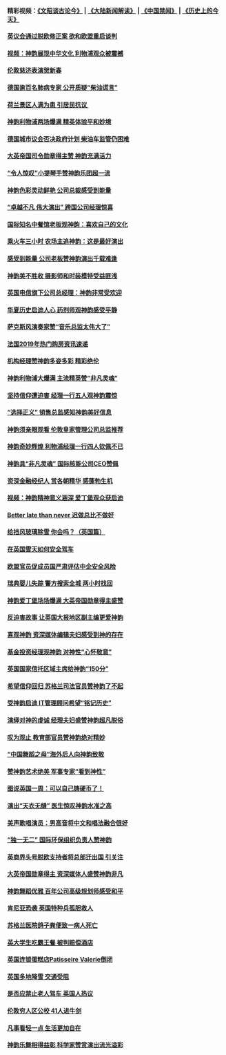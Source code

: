 #### 精彩视频：[《文昭谈古论今》](https://github.com/gfw-breaker/wenzhao/blob/master/README.md?t=01300930) | [《大陆新闻解读》](https://github.com/gfw-breaker/ntdtv-comedy/blob/master/README.md?t=01300930) | [《中国禁闻》](https://github.com/gfw-breaker/ntdtv-news/blob/master/README.md?t=01300930) | [《历史上的今天》](https://github.com/gfw-breaker/today-in-history/blob/master/README.md?t=01300930) 

#### [英议会通过脱欧修正案 欲和欧盟重启谈判](../pages/nsc974/n11011622.md?t=01300930) 

#### [视频：神韵展现中华文化 利物浦观众被震撼](../pages/nsc974/n11011005.md?t=01300930) 

#### [伦敦慈济表演贺新春](../pages/nsc974/n11011139.md?t=01300930) 

#### [德国逾百名肺病专家 公开质疑“柴油谎言”](../pages/nsc974/n11010325.md?t=01300930) 

#### [荷兰景区人满为患 引居民抗议 ](../pages/nsc974/n11010747.md?t=01300930) 

#### [神韵利物浦两场爆满 精英体验平和妙境](../pages/nsc974/n11010417.md?t=01300930) 

#### [德国城市议会否决政府计划 柴油车监管仍困难](../pages/nsc974/n11010716.md?t=01300930) 

#### [大英帝国司令勋章得主赞 神韵充满活力](../pages/nsc974/n11009434.md?t=01300930) 

#### [“令人惊叹”小提琴手赞神韵乐团超一流](../pages/nsc974/n11009535.md?t=01300930) 

#### [神韵色彩灵动鲜艳 公司总裁感受到能量](../pages/nsc974/n11009391.md?t=01300930) 

#### [“卓越不凡 伟大演出” 跨国公司经理惊喜](../pages/nsc974/n11009359.md?t=01300930) 

#### [国际知名中餐馆老板观神韵：喜欢自己的文化](../pages/nsc974/n11009314.md?t=01300930) 

#### [乘火车三小时 农场主追神韵：这是最好演出](../pages/nsc974/n11009299.md?t=01300930) 

#### [感受到能量 公司老板赞神韵演出千载难逢](../pages/nsc974/n11009226.md?t=01300930) 

#### [神韵美不胜收 摄影师和时装模特受益匪浅](../pages/nsc974/n11009171.md?t=01300930) 

#### [英国电信旗下公司总经理：神韵非常受欢迎](../pages/nsc974/n11008992.md?t=01300930) 

#### [华夏历史启迪人心 药剂师观神韵感受平静](../pages/nsc974/n11007232.md?t=01300930) 

#### [萨克斯风演奏家赞“音乐总监太伟大了”](../pages/nsc974/n11007174.md?t=01300930) 

#### [法国2019年热门购房资讯速递](../pages/nsc974/n10947033.md?t=01300930) 

#### [机构经理赞神韵多姿多彩 精彩绝伦](../pages/nsc974/n11006484.md?t=01300930) 

#### [神韵利物浦大爆满 主流精英赞“非凡灵魂”](../pages/nsc974/n11006697.md?t=01300930) 

#### [坚持信仰遭迫害 经理一行五人观神韵震惊](../pages/nsc974/n11006523.md?t=01300930) 

#### [“选择正义” 销售总监感知神韵美好信息](../pages/nsc974/n11006437.md?t=01300930) 

#### [神韵须亲眼观看 伦敦皇家管理公司总监推荐](../pages/nsc974/n11006402.md?t=01300930) 

#### [神韵奇妙辉煌 利物浦经理一行四人钦佩不已](../pages/nsc974/n11006397.md?t=01300930) 

#### [神韵具“非凡灵魂” 国际核能公司CEO赞佩](../pages/nsc974/n11006353.md?t=01300930) 

#### [资深金融经纪人 赏各朝精华 感蓬勃生机](../pages/nsc974/n11006347.md?t=01300930) 

#### [视频：神韵精神意义涵深 爱丁堡观众获启迪](../pages/nsc974/n11004622.md?t=01300930) 

#### [Better late than never 迟做总比不做好](../pages/nsc974/n11004768.md?t=01300930) 

#### [给挡风玻璃除雪 你会吗？（英国篇）](../pages/nsc974/n11004765.md?t=01300930) 

#### [在英国雪天如何安全驾车](../pages/nsc974/n11004758.md?t=01300930) 

#### [欧盟官员促成员国严肃评估中企安全风险](../pages/nsc974/n11004719.md?t=01300930) 

#### [瑞典婴儿失踪 警方搜索全城 两小时找回](../pages/nsc974/n11004065.md?t=01300930) 

#### [神韵爱丁堡场场爆满 大英帝国勋章得主盛赞](../pages/nsc974/n11003114.md?t=01300930) 

#### [反迫害故事 让英国大报地区副主编更爱神韵](../pages/nsc974/n11003184.md?t=01300930) 

#### [喜观神韵 资深媒体编辑夫妇感受到神的存在](../pages/nsc974/n11003116.md?t=01300930) 

#### [基金投资经理观神韵 对神性“心怀敬意”](../pages/nsc974/n11003069.md?t=01300930) 

#### [英国国家信托区域主席给神韵“150分”](../pages/nsc974/n11003048.md?t=01300930) 

#### [希望信仰回归 苏格兰司法官员赞神韵了不起](../pages/nsc974/n11003060.md?t=01300930) 

#### [受神韵启迪 IT管理顾问希望“铭记历史”](../pages/nsc974/n11003055.md?t=01300930) 

#### [演绎对神的虔诚 经理夫妇盛赞神韵超凡脱俗](../pages/nsc974/n11003014.md?t=01300930) 

#### [叹为观止 教育部官员赞神韵绝对精妙](../pages/nsc974/n11003000.md?t=01300930) 

#### [“中国舞蹈之母”海外后人向神韵致敬](../pages/nsc974/n11002983.md?t=01300930) 

#### [赞神韵艺术绝美 军事专家“看到神性”](../pages/nsc974/n11002960.md?t=01300930) 

#### [图说英国一周：可以自己铸硬币了！](../pages/nsc974/n11002835.md?t=01300930) 

#### [演出“天衣无缝” 医生惊叹神韵水准之高](../pages/nsc974/n11002806.md?t=01300930) 

#### [美声歌唱演员：男高音将中文和唱法融合很好](../pages/nsc974/n11002784.md?t=01300930) 

#### [“独一无二” 国际环保组织负责人赞神韵](../pages/nsc974/n11002679.md?t=01300930) 

#### [英商界头号脱欧支持者将总部迁出国 引关注](../pages/nsc974/n11002435.md?t=01300930) 

#### [大英帝国勋章得主 资深媒体人盛赞神韵非凡](../pages/nsc974/n11002544.md?t=01300930) 

#### [神韵舞蹈优雅 百年公司高级规划师感受和平](../pages/nsc974/n11002532.md?t=01300930) 

#### [肯尼亚恐袭 英国特种兵孤胆救人](../pages/nsc974/n11002522.md?t=01300930) 

#### [苏格兰医院鸽子粪便致一病人死亡](../pages/nsc974/n11002503.md?t=01300930) 

#### [英大学生吃霸王餐 被判赔偿酒店](../pages/nsc974/n11002494.md?t=01300930) 

#### [英国连锁蛋糕店Patisseire Valerie倒闭](../pages/nsc974/n11002478.md?t=01300930) 

#### [英国多地降雪 交通受阻](../pages/nsc974/n11002473.md?t=01300930) 

#### [是否应禁止老人驾车 英国人热议](../pages/nsc974/n11002456.md?t=01300930) 

#### [伦敦穷人区公校 41人进牛剑](../pages/nsc974/n11002447.md?t=01300930) 

#### [凡事看轻一点 生活更加自在](../pages/nsc974/n11001530.md?t=01300930) 

#### [神韵乐舞相得益彰 科学家赞赏演出流光溢彩](../pages/nsc974/n11000482.md?t=01300930) 

